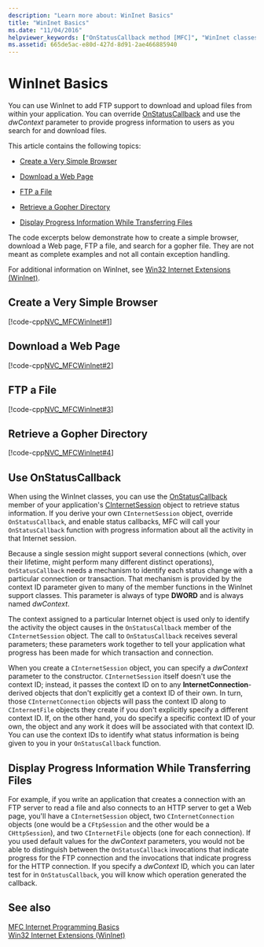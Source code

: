 ```yaml
---
description: "Learn more about: WinInet Basics"
title: "WinInet Basics"
ms.date: "11/04/2016"
helpviewer_keywords: ["OnStatusCallback method [MFC]", "WinInet classes [MFC], displaying progress", "WinInet classes [MFC], about WinInet classes"]
ms.assetid: 665de5ac-e80d-427d-8d91-2ae466885940
---
```

# WinInet Basics

You can use WinInet to add FTP support to download and upload files from within your application. You can override [OnStatusCallback](../mfc/reference/cinternetsession-class.md#onstatuscallback) and use the *dwContext* parameter to provide progress information to users as you search for and download files.

This article contains the following topics:

- [Create a Very Simple Browser](#_core_create_a_very_simple_browser)

- [Download a Web Page](#_core_download_a_web_page)

- [FTP a File](#_core_ftp_a_file)

- [Retrieve a Gopher Directory](#_core_retrieve_a_gopher_directory)

- [Display Progress Information While Transferring Files](#_core_display_progress_information_while_transferring_files)

The code excerpts below demonstrate how to create a simple browser, download a Web page, FTP a file, and search for a gopher file. They are not meant as complete examples and not all contain exception handling.

For additional information on WinInet, see [Win32 Internet Extensions (WinInet)](../mfc/win32-internet-extensions-wininet.md).

## <a name="_core_create_a_very_simple_browser"></a> Create a Very Simple Browser

[!code-cpp[NVC_MFCWinInet#1](../mfc/codesnippet/cpp/wininet-basics_1.cpp)]

## <a name="_core_download_a_web_page"></a> Download a Web Page

[!code-cpp[NVC_MFCWinInet#2](../mfc/codesnippet/cpp/wininet-basics_2.cpp)]

## <a name="_core_ftp_a_file"></a> FTP a File

[!code-cpp[NVC_MFCWinInet#3](../mfc/codesnippet/cpp/wininet-basics_3.cpp)]

## <a name="_core_retrieve_a_gopher_directory"></a> Retrieve a Gopher Directory

[!code-cpp[NVC_MFCWinInet#4](../mfc/codesnippet/cpp/wininet-basics_4.cpp)]

## Use OnStatusCallback

When using the WinInet classes, you can use the [OnStatusCallback](../mfc/reference/cinternetsession-class.md#onstatuscallback) member of your application's [CInternetSession](../mfc/reference/cinternetsession-class.md) object to retrieve status information. If you derive your own `CInternetSession` object, override `OnStatusCallback`, and enable status callbacks, MFC will call your `OnStatusCallback` function with progress information about all the activity in that Internet session.

Because a single session might support several connections (which, over their lifetime, might perform many different distinct operations), `OnStatusCallback` needs a mechanism to identify each status change with a particular connection or transaction. That mechanism is provided by the context ID parameter given to many of the member functions in the WinInet support classes. This parameter is always of type **DWORD** and is always named *dwContext*.

The context assigned to a particular Internet object is used only to identify the activity the object causes in the `OnStatusCallback` member of the `CInternetSession` object. The call to `OnStatusCallback` receives several parameters; these parameters work together to tell your application what progress has been made for which transaction and connection.

When you create a `CInternetSession` object, you can specify a *dwContext* parameter to the constructor. `CInternetSession` itself doesn't use the context ID; instead, it passes the context ID on to any **InternetConnection**-derived objects that don't explicitly get a context ID of their own. In turn, those `CInternetConnection` objects will pass the context ID along to `CInternetFile` objects they create if you don't explicitly specify a different context ID. If, on the other hand, you do specify a specific context ID of your own, the object and any work it does will be associated with that context ID. You can use the context IDs to identify what status information is being given to you in your `OnStatusCallback` function.

## <a name="_core_display_progress_information_while_transferring_files"></a> Display Progress Information While Transferring Files

For example, if you write an application that creates a connection with an FTP server to read a file and also connects to an HTTP server to get a Web page, you'll have a `CInternetSession` object, two `CInternetConnection` objects (one would be a `CFtpSession` and the other would be a `CHttpSession`), and two `CInternetFile` objects (one for each connection). If you used default values for the *dwContext* parameters, you would not be able to distinguish between the `OnStatusCallback` invocations that indicate progress for the FTP connection and the invocations that indicate progress for the HTTP connection. If you specify a *dwContext* ID, which you can later test for in `OnStatusCallback`, you will know which operation generated the callback.

## See also

[MFC Internet Programming Basics](../mfc/mfc-internet-programming-basics.md)<br/>
[Win32 Internet Extensions (WinInet)](../mfc/win32-internet-extensions-wininet.md)
